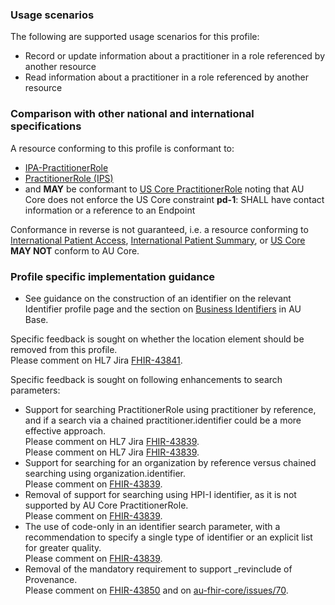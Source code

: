 ### Usage scenarios

The following are supported usage scenarios for this profile:

- Record or update information about a practitioner in a role referenced by another resource
- Read information about a practitioner in a role referenced by another resource


### Comparison with other national and international specifications

A resource conforming to this profile is conformant to:
- [IPA-PractitionerRole](http://hl7.org/fhir/uv/ipa/StructureDefinition-ipa-practitionerrole.html)
- [PractitionerRole (IPS)](http://hl7.org/fhir/uv/ips/StructureDefinition-PractitionerRole-uv-ips.html)
- and **MAY** be conformant to [US Core PractitionerRole](http://hl7.org/fhir/us/core/StructureDefinition/us-core-practitionerrole) noting that AU Core does not enforce the US Core constraint **pd-1**: SHALL have contact information or a reference to an Endpoint

Conformance in reverse is not guaranteed, i.e. a resource conforming to [International Patient Access](https://build.fhir.org/ig/HL7/fhir-ipa), [International Patient Summary](http://build.fhir.org/ig/HL7/fhir-ips), or [US Core](http://hl7.org/fhir/us/core) **MAY NOT** conform to AU Core.


### Profile specific implementation guidance
- See guidance on the construction of an identifier on the relevant Identifier profile page and the section on [Business Identifiers](https://build.fhir.org/ig/hl7au/au-fhir-base/guidance.html#business-identifiers) in AU Base.

<p class="request-for-feedback">Specific feedback is sought on whether the location element should be removed from this profile.<br/>Please comment on HL7 Jira <a href="https://jira.hl7.org/browse/FHIR-43841">FHIR-43841</a>.</p>

<div class="request-for-feedback">
    <p>Specific feedback is sought on following enhancements to search parameters:
    <ul>
        <li>Support for searching PractitionerRole using practitioner by reference, and if a search via a chained practitioner.identifier could be a more effective approach.<br/>Please comment on HL7 Jira <a href="https://jira.hl7.org/browse/FHIR-43839">FHIR-43839</a>.<br/>Please comment on HL7 Jira <a href="https://jira.hl7.org/browse/FHIR-43839">FHIR-43839</a>.</li>
        <li>Support for searching for an organization by reference versus chained searching using organization.identifier.<br/>Please comment on <a href="https://jira.hl7.org/browse/FHIR-43839">FHIR-43839</a>.</li>
        <li>Removal of support for searching using HPI-I identifier, as it is not supported by AU Core PractitionerRole.<br/>Please comment on <a href="https://jira.hl7.org/browse/FHIR-43839">FHIR-43839</a>.</li>
        <li>The use of code-only in an identifier search parameter, with a recommendation to specify a single type of identifier or an explicit list for greater quality.<br/>Please comment on <a href="https://jira.hl7.org/browse/FHIR-43839">FHIR-43839</a>.</li>
        <li>Removal of the mandatory requirement to support _revinclude of Provenance.<br/>Please comment on <a href="https://jira.hl7.org/browse/FHIR-43850">FHIR-43850</a> and on <a href="https://github.com/hl7au/au-fhir-core/issues/70">au-fhir-core/issues/70</a>.</li>
    </ul>
    </p>
</div>

